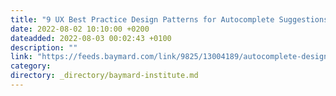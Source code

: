 ```yaml
---
title: "9 UX Best Practice Design Patterns for Autocomplete Suggestions (Only 19% Get Everything Right)"
date: 2022-08-02 10:10:00 +0200
dateadded: 2022-08-03 00:02:43 +0100
description: ""
link: "https://feeds.baymard.com/link/9825/13004189/autocomplete-design"
category:
directory: _directory/baymard-institute.md
---
```

